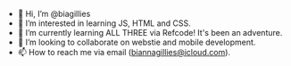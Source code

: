 - 👋 Hi, I’m @biagillies
- 👀 I’m interested in learning JS, HTML and CSS.
- 🌱 I’m currently learning ALL THREE via Refcode! It's been an adventure. 
- 💞️ I’m looking to collaborate on webstie and mobile development.
- 📫 How to reach me via email (biannagillies@icloud.com). 

<!---
biagillies/biagillies is a ✨ special ✨ repository because its `README.md` (this file) appears on your GitHub profile.
You can click the Preview link to take a look at your changes.
--->
